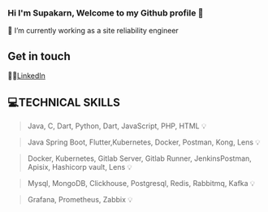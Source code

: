 ### Hi I'm Supakarn, Welcome to my Github profile 👋

🌱 I’m currently working as a site reliability engineer

## Get in touch

🤚🏻[LinkedIn](https://www.linkedin.com/in/supakarn-yoojongdee/)

## 💻TECHNICAL SKILLS
> Java, C, Dart, Python, Dart, JavaScript, PHP, HTML 💡

> Java Spring Boot, Flutter,Kubernetes, Docker, Postman, Kong, Lens 💡

> Docker, Kubernetes, Gitlab Server, Gitlab Runner, JenkinsPostman, Apisix, Hashicorp vault, Lens 💡

> Mysql, MongoDB, Clickhouse, Postgresql, Redis, Rabbitmq, Kafka 💡

> Grafana, Prometheus, Zabbix 💡
<!--
**Supakarn-Y/Supakarn-Y** is a ✨ _special_ ✨ repository because its `README.md` (this file) appears on your GitHub profile.

Here are some ideas to get you started:

- 🔭 I’m currently working on ...
- 🌱 I’m currently learning ...
- 👯 I’m looking to collaborate on ...
- 🤔 I’m looking for help with ...
- 💬 Ask me about ...
- 📫 How to reach me: ...
- 😄 Pronouns: ...
- ⚡ Fun fact: ...
-->
